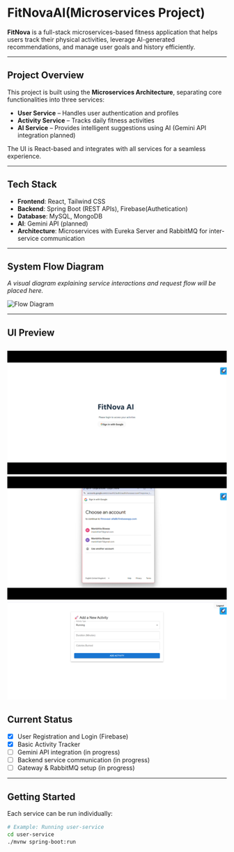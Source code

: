 # FitNovaAI(Microservices Project)

**FitNova** is a full-stack microservices-based fitness application that helps users track their physical activities, leverage AI-generated recommendations, and manage user goals and history efficiently.

---

## Project Overview

This project is built using the **Microservices Architecture**, separating core functionalities into three services:
- **User Service** – Handles user authentication and profiles
- **Activity Service** – Tracks daily fitness activities
- **AI Service** – Provides intelligent suggestions using AI (Gemini API integration planned)

The UI is React-based and integrates with all services for a seamless experience.

---



## Tech Stack

- **Frontend**: React, Tailwind CSS
- **Backend**: Spring Boot (REST APIs), Firebase(Authetication)
- **Database**: MySQL, MongoDB
- **AI**: Gemini API (planned)
- **Architecture**: Microservices with Eureka Server and RabbitMQ for inter-service communication

---

## System Flow Diagram

_A visual diagram explaining service interactions and request flow will be placed here._

![Flow Diagram](./Screenshots/flowdiagram.jpg)



---

## UI Preview

![Homepage](./Screenshots/homepage.png)
![Google SignIn](./Screenshots/signinpage.png)
![ActivityPage](./Screenshots/activitypage.PNG)
---

## Current Status

- [x] User Registration and Login (Firebase)
- [x] Basic Activity Tracker
- [ ] Gemini API integration (in progress)
- [ ] Backend service communication (in progress)
- [ ] Gateway & RabbitMQ setup (in progress)

---

## Getting Started

Each service can be run individually:

```bash
# Example: Running user-service
cd user-service
./mvnw spring-boot:run

